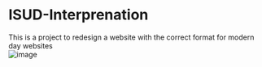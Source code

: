 # ISUD-Interprenation
This is a project to redesign a website with the correct format for modern day websites <br />
![image](https://user-images.githubusercontent.com/29586968/57811121-128e6180-772f-11e9-8f3b-cb5afd20c389.png)

